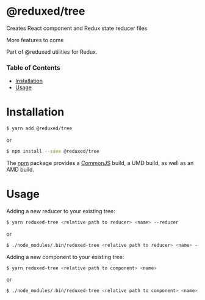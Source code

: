 # @reduxed/tree

Creates React component and Redux state reducer files

More features to come

Part of @reduxed utilities for Redux.

### Table of Contents
* [Installation](#installation)
* [Usage](#usage)

# Installation

```bash
$ yarn add @reduxed/tree
```

or

```bash
$ npm install --save @reduxed/tree
```

The [npm](https://www.npmjs.com) package provides a [CommonJS](http://webpack.github.io/docs/commonjs.html) build, a UMD build, as well as an AMD build.


# Usage

Adding a new reducer to your existing tree:

```bash
$ yarn reduxed-tree <relative path to reducer> <name> --reducer
```

or

```bash
$ ./node_modules/.bin/reduxed-tree <relative path to reducer> <name> --reducer
```

Adding a new component to your existing tree:

```bash
$ yarn reduxed-tree <relative path to component> <name>
```

or

```bash
$ ./node_modules/.bin/reduxed-tree <relative path to component> <name>
```
